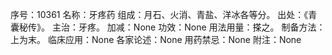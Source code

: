 序号：10361
名称：牙疼药
组成：月石、火消、青盐、洋冰各等分。
出处：《青囊秘传》。
主治：牙疼。
加减：None
功效：None
用法用量：搽之。
制备方法：上为末。
临床应用：None
各家论述：None
用药禁忌：None
附注：None
